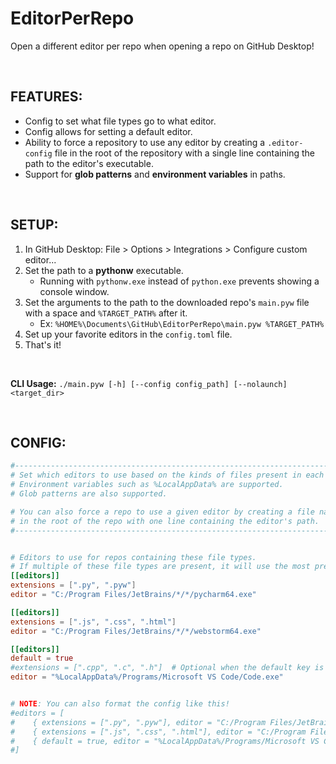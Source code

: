 # EditorPerRepo
 Open a different editor per repo when opening a repo on GitHub Desktop!

<br>

## FEATURES:
- Config to set what file types go to what editor.
- Config allows for setting a default editor.
- Ability to force a repository to use any editor by creating a `.editor-config` file in the root of the repository with a single line containing the path to the editor's executable.
- Support for **glob patterns** and **environment variables** in paths.

<br>

## SETUP:
1. In GitHub Desktop: File > Options > Integrations > Configure custom editor...
2. Set the path to a **pythonw** executable.
   - Running with `pythonw.exe` instead of `python.exe` prevents showing a console window.
3. Set the arguments to the path to the downloaded repo's `main.pyw` file with a space and `%TARGET_PATH%` after it.
   - Ex: `%HOME%\Documents\GitHub\EditorPerRepo\main.pyw %TARGET_PATH%`
4. Set up your favorite editors in the `config.toml` file.
5. That's it!

<br>

**CLI Usage:** `./main.pyw [-h] [--config config_path] [--nolaunch] <target_dir>`

<br>

## CONFIG:
```toml
#-----------------------------------------------------------------------------------------
# Set which editors to use based on the kinds of files present in each repository.
# Environment variables such as %LocalAppData% are supported.
# Glob patterns are also supported.

# You can also force a repo to use a given editor by creating a file named ".repo-editor"
# in the root of the repo with one line containing the editor's path.
#-----------------------------------------------------------------------------------------


# Editors to use for repos containing these file types.
# If multiple of these file types are present, it will use the most prevalent one.
[[editors]]
extensions = [".py", ".pyw"]
editor = "C:/Program Files/JetBrains/*/*/pycharm64.exe"

[[editors]]
extensions = [".js", ".css", ".html"]
editor = "C:/Program Files/JetBrains/*/*/webstorm64.exe"

[[editors]]
default = true
#extensions = [".cpp", ".c", ".h"]  # Optional when the default key is set.
editor = "%LocalAppData%/Programs/Microsoft VS Code/Code.exe"


# NOTE: You can also format the config like this!
#editors = [
#    { extensions = [".py", ".pyw"], editor = "C:/Program Files/JetBrains/*/*/pycharm64.exe" },
#    { extensions = [".js", ".css", ".html"], editor = "C:/Program Files/JetBrains/*/*/webstorm64.exe" },
#    { default = true, editor = "%LocalAppData%/Programs/Microsoft VS Code/Code.cmd" },
#]
```

